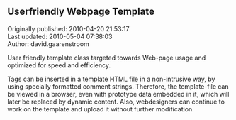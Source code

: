 ## Userfriendly Webpage Template  
Originally published: 2010-04-20 21:53:17  
Last updated: 2010-05-04 07:38:03  
Author: david.gaarenstroom   
  
User friendly template class targeted towards Web-page usage and optimized for speed and efficiency.

Tags can be inserted in a template HTML file in a non-intrusive way, by using specially formatted comment strings. Therefore, the template-file can be viewed in a browser, even with prototype data embedded in it, which will later be replaced by dynamic content.
Also, webdesigners can continue to work on the template and upload it without further 
modification.
